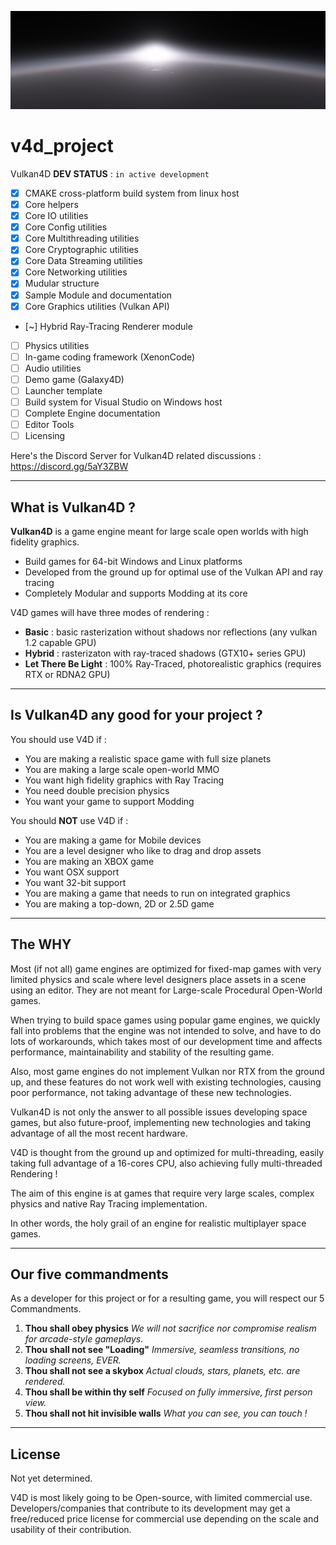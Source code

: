 ![Banner](res/banner2.png)

# v4d_project

Vulkan4D **DEV STATUS** : `in active development`

- [x] CMAKE cross-platform build system from linux host
- [x] Core helpers
- [x] Core IO utilities
- [x] Core Config utilities
- [x] Core Multithreading utilities
- [x] Core Cryptographic utilities
- [x] Core Data Streaming utilities
- [x] Core Networking utilities
- [x] Mudular structure
- [x] Sample Module and documentation
- [x] Core Graphics utilities (Vulkan API)
- [~] Hybrid Ray-Tracing Renderer module
- [ ] Physics utilities
- [ ] In-game coding framework (XenonCode)
- [ ] Audio utilities
- [ ] Demo game (Galaxy4D)
- [ ] Launcher template
- [ ] Build system for Visual Studio on Windows host
- [ ] Complete Engine documentation
- [ ] Editor Tools
- [ ] Licensing

Here's the Discord Server for Vulkan4D related discussions : 
https://discord.gg/5aY3ZBW

----

## What is Vulkan4D ?

**Vulkan4D** is a game engine meant for large scale open worlds with high fidelity graphics. 

* Build games for 64-bit Windows and Linux platforms
* Developed from the ground up for optimal use of the Vulkan API and ray tracing
* Completely Modular and supports Modding at its core

V4D games will have three modes of rendering : 
- **Basic** : basic rasterization without shadows nor reflections (any vulkan 1.2 capable GPU)
- **Hybrid** : rasterizaton with ray-traced shadows (GTX10+ series GPU)
- **Let There Be Light** : 100% Ray-Traced, photorealistic graphics (requires RTX or RDNA2 GPU)

----

## Is Vulkan4D any good for your project ?

You should use V4D if : 

* You are making a realistic space game with full size planets
* You are making a large scale open-world MMO
* You want high fidelity graphics with Ray Tracing
* You need double precision physics
* You want your game to support Modding

You should **NOT** use V4D if : 

* You are making a game for Mobile devices
* You are a level designer who like to drag and drop assets
* You are making an XBOX game
* You want OSX support
* You want 32-bit support
* You are making a game that needs to run on integrated graphics
* You are making a top-down, 2D or 2.5D game

----

## The WHY

Most (if not all) game engines are optimized for fixed-map games with very limited physics and scale where level designers place assets in a scene using an editor. 
They are not meant for Large-scale Procedural Open-World games. 

When trying to build space games using popular game engines, we quickly fall into problems that the engine was not intended to solve, and have to do lots of workarounds, which takes most of our development time and affects performance, maintainability and stability of the resulting game. 

Also, most game engines do not implement Vulkan nor RTX from the ground up, and these features do not work well with existing technologies, causing poor performance, not taking advantage of these new technologies. 

Vulkan4D is not only the answer to all possible issues developing space games, but also future-proof, implementing new technologies and taking advantage of all the most recent hardware. 

V4D is thought from the ground up and optimized for multi-threading, easily taking full advantage of a 16-cores CPU, also achieving fully multi-threaded Rendering !

The aim of this engine is at games that require very large scales, complex physics and native Ray Tracing implementation. 

In other words, the holy grail of an engine for realistic multiplayer space games. 

----

## Our five commandments
As a developer for this project or for a resulting game, you will respect our 5 Commandments. 

1. **Thou shall obey physics** 
	*We will not sacrifice nor compromise realism for arcade-style gameplays.*
2. **Thou shall not see "Loading"** 
	*Immersive, seamless transitions, no loading screens, EVER.*
3. **Thou shall not see a skybox** 
	*Actual clouds, stars, planets, etc. are rendered.*
4. **Thou shall be within thy self** 
	*Focused on fully immersive, first person view.*
5. **Thou shall not hit invisible walls** 
	*What you can see, you can touch !*

----

## License

Not yet determined. 

V4D is most likely going to be Open-source, with limited commercial use. 
Developers/companies that contribute to its development may get a free/reduced price license for commercial use depending on the scale and usability of their contribution. 
